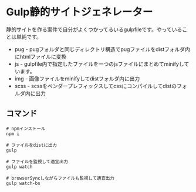 # Gulp静的サイトジェネレーター

静的サイトを作る案件で自分がよくつかってるいるgulpfileです。やっていることは単純です。

- pug - pugフォルダと同じディレクトリ構造でpugファイルをdistフォルダ内にhtmlファイルに変換
- js - gulpfile内で指定したファイルを一つのjsファイルにまとめてminifyしています。
- img - 画像ファイルをminifyしてdistフォルダ内に出力
- scss - scssをベンダープレフィックスしてcssにコンパイルしてdistのフォルダ内に出力

## コマンド

```
# npmインストール
npm i

# ファイルをdistに出力
gulp

# ファイルを監視して適宜出力
gulp watch

# browserSyncしながらファイルも監視して適宜出力
gulp watch-bs
```
